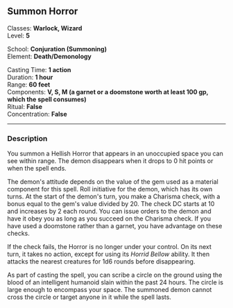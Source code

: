 ## Summon Horror

Classes: **Warlock, Wizard**  
Level: **5**  

School: **Conjuration (Summoning)**  
Element: **Death/Demonology**  

Casting Time: **1 action**  
Duration: **1 hour**  
Range: **60 feet**  
Components: **V, S, M (a garnet or a doomstone worth at least 100 gp, which the spell consumes)**  
Ritual: **False**  
Concentration: **False**  

------

### Description

You summon a Hellish Horror that appears in an unoccupied space you can see within range. The demon disappears when it drops to 0 hit points or when the spell ends.

The demon's attitude depends on the value of the gem used as a material component for this spell. Roll initiative for the demon, which has its own turns. At the start of the demon's turn, you make a Charisma check, with a bonus equal to the gem's value divided by 20. The check DC starts at 10 and increases by 2 each round. You can issue orders to the demon and have it obey you as long as you succeed on the Charisma check. If you have used a doomstone rather than a garnet, you have advantage on these checks.

If the check fails, the Horror is no longer under your control. On its next turn, it takes no action, except for using its *Horrid Bellow* ability. It then attacks the nearest creatures for 1d6 rounds before disappearing.

As part of casting the spell, you can scribe a circle on the ground using the blood of an intelligent humanoid slain within the past 24 hours. The circle is large enough to encompass your space. The summoned demon cannot cross the circle or target anyone in it while the spell lasts.

